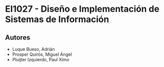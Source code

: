 # EI1027 - Diseño e Implementación de Sistemas de Información
## Autores
- Luque Bueso, Adrián
- Prosper Quirós, Miguel Ángel
- Pluijter Izquierdo, Paul Ximo

